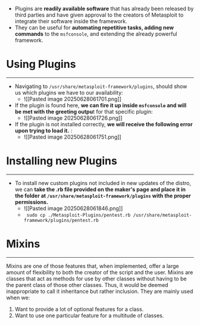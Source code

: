 - Plugins are **readily available software** that has already been released by third parties and have given approval to the creators of Metasploit to integrate their software inside the framework.
- They can be useful for **automating repetitive tasks, adding new commands** to the `msfconsole`, and extending the already powerful framework.

# Using Plugins
---
- Navigating to `/usr/share/metasploit-framework/plugins`,  should show us which plugins we have to our availability:
	- ![[Pasted image 20250628061701.png]]
- If the plugin is found here, **we can fire it up inside `msfconsole` and will be met with the greeting outpu**t for that specific plugin:
	- ![[Pasted image 20250628061726.png]]
- If the plugin is not installed correctly, **we will receive the following error upon trying to load it.** :
	- ![[Pasted image 20250628061751.png]]

# Installing new Plugins
---
- To install new custom plugins not included in new updates of the distro, we can **take the .rb file provided on the maker's page and place it in the folder at `/usr/share/metasploit-framework/plugins` with the proper permissions.**
	- ![[Pasted image 20250628061846.png]]
	- ` sudo cp ./Metasploit-Plugins/pentest.rb /usr/share/metasploit-framework/plugins/pentest.rb`

# Mixins
---
Mixins are one of those features that, when implemented, offer a large amount of flexibility to both the creator of the script and the user.
Mixins are classes that act as methods for use by other classes without having to be the parent class of those other classes. Thus, it would be deemed inappropriate to call it inheritance but rather inclusion. They are mainly used when we:

1. Want to provide a lot of optional features for a class.
2. Want to use one particular feature for a multitude of classes.